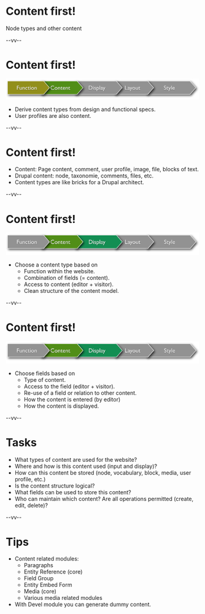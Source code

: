 # Content first!
Node types and other content

--vv--

# Content first!
![Architecture step: Function + Content](lesson-1/slides/images/steps-fc---.png)<!-- .element: style="width: 100%;" -->

- Derive content types from design and functional specs.
- User profiles are also content.

--vv--

# Content first!
- Content: Page content, comment, user profile, image, file, blocks of text.
- Drupal content: node, taxonomie, comments, files, etc.
- Content types are like bricks for a Drupal architect.

--vv--

# Content first!
![Architecture step: Content + Display](lesson-1/slides/images/steps--cd--.png)<!-- .element: style="width: 100%;" -->

- Choose a content type based on
  - Function within the website.
  - Combination of fields (= content).
  - Access to content (editor + visitor).
  - Clean structure of the content model.

--vv--

# Content first!
![Architecture step: Content + Display](lesson-1/slides/images/steps--cd--.png)<!-- .element: style="width: 100%;" -->

- Choose fields based on
  - Type of content.
  - Access to the field (editor + visitor).
  - Re-use of a field or relation to other content.
  - How the content is entered (by editor)
  - How the content is displayed.

--vv--

# Tasks
- What types of content are used for the website?
- Where and how is this content used (input and display)?
- How can this content be stored (node, vocabulary, block, media, user profile, etc.)
- Is the content structure logical?
- What fields can be used to store this content?
- Who can maintain which content? Are all operations permitted (create, edit, delete)?

--vv--

# Tips
- Content related modules:
  - Paragraphs 
  - Entity Reference (core)
  - Field Group
  - Entity Embed Form
  - Media (core)
  - Various media related modules
- With Devel module you can generate dummy content.
